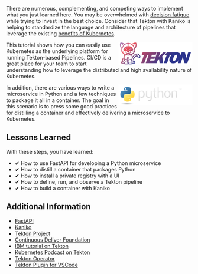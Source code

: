 There are numerous, complementing, and competing ways to implement what you just learned here. You may be overwhelmed with [decision fatigue](https://en.wikipedia.org/wiki/Decision_fatigue) while trying to invest in the best choice. Consider that Tekton with Kaniko is helping to standardize the language and architecture of pipelines that leverage the existing [benefits of Kubernetes](https://kubernetes.io/docs/concepts/overview/what-is-kubernetes/#why-you-need-kubernetes-and-what-can-it-do).

<img align="right" src="./assets/tekton.png" width="200">

This tutorial shows how you can easily use Kubernetes as the underlying platform for running Tekton-based Pipelines. CI/CD is a great place for your team to start understanding how to leverage the distributed and high availability nature of Kubernetes.

<img align="right" src="./assets/python.png" width="200">

In addition, there are various ways to write a microservice in Python and a few techniques to package it all in a container. The goal in this scenario is to press some good practices for distilling a container and effectively delivering a microservice to Kubernetes.

## Lessons Learned ##

With these steps, you have learned:

- &#x2714; How to use FastAPI for developing a Python microservice
- &#x2714; How to distill a container that packages Python
- &#x2714; How to install a private registry with a UI
- &#x2714; How to define, run, and observe a Tekton pipeline
- &#x2714; How to build a container with Kaniko

## Additional Information ##

* [FastAPI](https://fastapi.tiangolo.com/)
* [Kaniko](https://github.com/GoogleContainerTools/kaniko)
* [Tekton Project](https://tekton.dev)
* [Continuous Deliver Foundation](https://cd.foundation/)
* [IBM tutorial on Tekton](https://developer.ibm.com/tutorials/deploy-a-hello-world-application-on-kubernetes-using-tekton-pipelines/)
* [Kubernetes Podcast on Tekton](https://kubernetespodcast.com/episode/047-tekton/)
* [Tekton Operator](https://github.com/tektoncd/operator)
* [Tekton Plugin for VSCode](https://github.com/redhat-developer/vscode-tekton)
<!--
------
<p style="width: 100%; text-align: center; padding: 1em; margin: 3em; margin-left: 10em; margin-right: 10em; border-; 1px; border-color: olive;  border-radius: 12px; border-style:outset">
<img align="left" src="./assets/jonathan-johnson.jpg" width="100" style="border-radius: 12px">
For a deeper understanding of these topics and more join <br>[Jonathan Johnson](http://www.dijure.com)<br> at various conferences, symposiums, workshops, and meetups.
<br><br>
<b>Software Architectures ★ Speaker ★ Workshop Hosting ★ Kubernetes & Java Specialist</b>
</p>
-->
